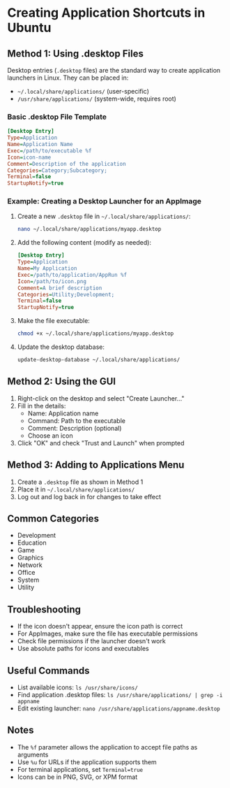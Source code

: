 # Creating Application Shortcuts in Ubuntu

## Method 1: Using .desktop Files

Desktop entries (`.desktop` files) are the standard way to create application launchers in Linux. They can be placed in:
- `~/.local/share/applications/` (user-specific)
- `/usr/share/applications/` (system-wide, requires root)

### Basic .desktop File Template
```ini
[Desktop Entry]
Type=Application
Name=Application Name
Exec=/path/to/executable %f
Icon=icon-name
Comment=Description of the application
Categories=Category;Subcategory;
Terminal=false
StartupNotify=true
```

### Example: Creating a Desktop Launcher for an AppImage
1. Create a new `.desktop` file in `~/.local/share/applications/`:
   ```bash
   nano ~/.local/share/applications/myapp.desktop
   ```

2. Add the following content (modify as needed):
   ```ini
   [Desktop Entry]
   Type=Application
   Name=My Application
   Exec=/path/to/application/AppRun %f
   Icon=/path/to/icon.png
   Comment=A brief description
   Categories=Utility;Development;
   Terminal=false
   StartupNotify=true
   ```

3. Make the file executable:
   ```bash
   chmod +x ~/.local/share/applications/myapp.desktop
   ```

4. Update the desktop database:
   ```bash
   update-desktop-database ~/.local/share/applications/
   ```

## Method 2: Using the GUI
1. Right-click on the desktop and select "Create Launcher..."
2. Fill in the details:
   - Name: Application name
   - Command: Path to the executable
   - Comment: Description (optional)
   - Choose an icon
3. Click "OK" and check "Trust and Launch" when prompted

## Method 3: Adding to Applications Menu
1. Create a `.desktop` file as shown in Method 1
2. Place it in `~/.local/share/applications/`
3. Log out and log back in for changes to take effect

## Common Categories
- Development
- Education
- Game
- Graphics
- Network
- Office
- System
- Utility

## Troubleshooting
- If the icon doesn't appear, ensure the icon path is correct
- For AppImages, make sure the file has executable permissions
- Check file permissions if the launcher doesn't work
- Use absolute paths for icons and executables

## Useful Commands
- List available icons: `ls /usr/share/icons/`
- Find application .desktop files: `ls /usr/share/applications/ | grep -i appname`
- Edit existing launcher: `nano /usr/share/applications/appname.desktop`

## Notes
- The `%f` parameter allows the application to accept file paths as arguments
- Use `%u` for URLs if the application supports them
- For terminal applications, set `Terminal=true`
- Icons can be in PNG, SVG, or XPM format
